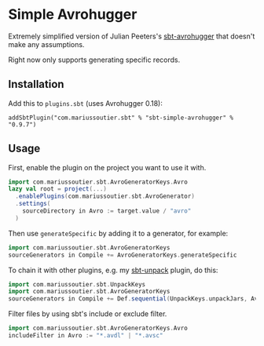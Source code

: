 # Simple Avrohugger

Extremely simplified version of Julian Peeters's  [sbt-avrohugger](https://github.com/julianpeeters/sbt-avrohugger) 
that doesn't make any assumptions.

Right now only supports generating specific records.

## Installation

Add this to `plugins.sbt` (uses Avrohugger 0.18):

```
addSbtPlugin("com.mariussoutier.sbt" % "sbt-simple-avrohugger" % "0.9.7")
```

## Usage

First, enable the plugin on the project you want to use it with.

```scala
import com.mariussoutier.sbt.AvroGeneratorKeys.Avro
lazy val root = project(...)
  .enablePlugins(com.mariussoutier.sbt.AvroGenerator)
  .settings(
    sourceDirectory in Avro := target.value / "avro"
  )
```

Then use `generateSpecific` by adding it to a generator, for example:

```scala
import com.mariussoutier.sbt.AvroGeneratorKeys
sourceGenerators in Compile += AvroGeneratorKeys.generateSpecific
```

To chain it with other plugins, e.g. my [sbt-unpack](https://github.com/mariussoutier/sbt-unpack) plugin, do this:

```scala
import com.mariussoutier.sbt.UnpackKeys
import com.mariussoutier.sbt.AvroGeneratorKeys
sourceGenerators in Compile += Def.sequential(UnpackKeys.unpackJars, AvroGeneratorKeys.generateSpecific)
```

Filter files by using sbt's include or exclude filter.

```scala
import com.mariussoutier.sbt.AvroGeneratorKeys.Avro
includeFilter in Avro := "*.avdl" | "*.avsc"
```
